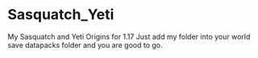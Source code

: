 # Sasquatch_Yeti
My Sasquatch and Yeti Origins for 1.17
Just add my folder into your world save datapacks folder and you are good to go.
